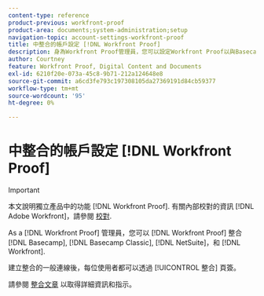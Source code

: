 ```yaml
---
content-type: reference
product-previous: workfront-proof
product-area: documents;system-administration;setup
navigation-topic: account-settings-workfront-proof
title: 中整合的帳戶設定 [!DNL Workfront Proof]
description: 身為Workfront Proof管理員，您可以設定Workfront Proof以與Basecamp、Basecamp Classic整合， [!DNL NetSuite]和Workfront。
author: Courtney
feature: Workfront Proof, Digital Content and Documents
exl-id: 6210f20e-073a-45c8-9b71-212a124648e8
source-git-commit: a6cd3fe793c197308105da27369191d84cb59377
workflow-type: tm+mt
source-wordcount: '95'
ht-degree: 0%

---
```


# 中整合的帳戶設定 [!DNL Workfront Proof]

>[!IMPORTANT]
>
>本文說明獨立產品中的功能 [!DNL Workfront Proof]. 有關內部校對的資訊 [!DNL Adobe Workfront]，請參閱 [校對](../../../review-and-approve-work/proofing/proofing.md).

As a [!DNL Workfront Proof] 管理員，您可以 [!DNL Workfront Proof] 整合 [!DNL Basecamp], [!DNL Basecamp Classic], [!DNL NetSuite]，和 [!DNL Workfront].

建立整合的一般連線後，每位使用者都可以透過 [!UICONTROL 整合] 頁簽。

請參閱 [整合文章](https://support.workfront.com/hc/en-us/categories/115000588707-Integrations) 以取得詳細資訊和指示。
